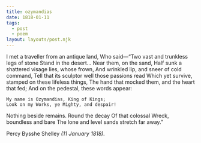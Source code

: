 ```yaml
---
title: ozymandias
date: 1818-01-11
tags:
  - post
  - poem
layout: layouts/post.njk
---
```

I met a traveller from an antique land,
Who said—“Two vast and trunkless legs of stone
Stand in the desert... Near them, on the sand,
Half sunk a shattered visage lies, whose frown,
And wrinkled lip, and sneer of cold command,
Tell that its sculptor well those passions read
Which yet survive, stamped on these lifeless things,
The hand that mocked them, and the heart that fed;
And on the pedestal, these words appear:
``` text/2-3
My name is Ozymandias, King of Kings;
Look on my Works, ye Mighty, and despair!
```
Nothing beside remains. Round the decay
Of that colossal Wreck, boundless and bare
The lone and level sands stretch far away.”
<p>Percy Bysshe Shelley <i>(11 January 1818).</i></p>
